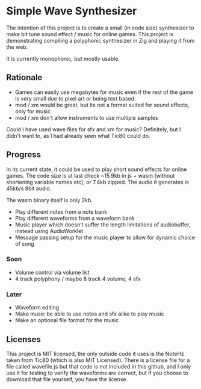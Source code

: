 # Simple Wave Synthesizer

The intention of this project is to create a small (in code size) synthesizer
to make bit tune sound effect / music for online games. This project is demonstrating compiling a polyphonic synthesizer in Zig and playing it from the web.

It is currently monophonic, but mostly usable.

## Rationale

- Games can easily use megabytes for music even if the rest of the game is very small due to pixel art or being text based.
- mod / xm would be great, but its not a format suited for sound effects, only for music
- mod / xm don't allow instruments to use multiple samples

Could I have used wave files for sfx and xm for music? Definitely, but I didn't want to, as I had already seen what Tic80 could do.

## Progress

In its current state, it could be used to play short sound effects for
online games. The code size is at last check ~15.9kb in js + wasm (without shortening variable names etc), or 7.4kb zipped. The audio it generates is 45kb/s 8bit audio.

The wasm binary itself is only 2kb.

- Play different notes from a note bank
- Play different waveforms from a waveform bank
- Music player which doesn't suffer the length limitations of audiobuffer, instead using AudioWorklet
- Message passing setup for the music player to allow for dynamic choice of song

### Soon

- Volume control via volume list
- 4 track polyphony / maybe 8 track 4 volume, 4 sfx

### Later

- Waveform editing
- Make music be able to use notes and sfx alike to play music
- Make an optional file format for the music

## Licenses

This project is MIT licensed, the only outside code it uses is the NoteHz taken from Tic80 (which is also MIT Licensed). There is a license file for a file called wavefile.js but that code is not included in this github, and I only use it for testing to verify the waveforms are correct, but if you choose to download that file yourself, you have the license.

